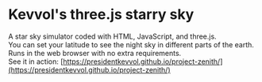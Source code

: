 # Kevvol's three.js starry sky

A star sky simulator coded with HTML, JavaScript, and three.js.\
You can set your latitude to see the night sky in different parts of the earth.
Runs in the web browser with no extra requirements.
\
See it in action: [https://presidentkevvol.github.io/project-zenith/](https://presidentkevvol.github.io/project-zenith/)